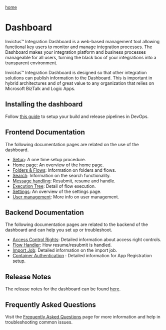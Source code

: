 [home](../README.md)

# Dashboard

Invictus™ Integration Dashboard is a web-based management tool allowing functional key users to monitor and manage integration processes. The Dashboard makes your integration platform and business processes manageable for all users, turning the black box of your integrations into a transparent environment.

Invictus™ Integration Dashboard is designed so that other integration solutions can publish information to the Dashboard. This is important in hybrid architectures and of great value to any organization that relies on Microsoft BizTalk and Logic Apps.

## Installing the dashboard

Follow [this guide](installation/dashboard-installation.md) to setup your build and release pipelines in DevOps.

## Frontend Documentation

The following documentation pages are related on the use of the dashboard.

* [Setup](setup.md): A one time setup procedure.
* [Home page](home.md): An overview of the home page.
* [Folders & Flows](foldersflows.md): Information on folders and flows.
* [Search](search.md): Information on the search functionality.
* [Message handling](messagehandling.md): Resubmit, resume and handle.
* [Execution Tree](executiontree.md): Detail of flow execution.
* [Settings](settings.md): An overview of the settings page.
* [User management](usermanagement.md): More info on user management.

## Backend Documentation

The following documentation pages are related to the backend of the dashboard and can help you set up or troubleshoot.

* [Access Control Rights](accesscontrolrights.md): Detailed information about access right controls.
* [Flow Handler](flowhandler.md): How resume/resubmit is handled.
* [Import Job](importjob.md): Detailed information on the import job.
* [Container Authentication](containerAuthentication.md) : Detailed information for App Registration setup.

## Release Notes

The release notes for the dashboard can be found [here](https://github.com/invictus-integration/docs-ifa/releases).

## Frequently Asked Questions

Visit the [Frequently Asked Questions](support/faq.md) page for more information and help in troubleshooting common issues.
